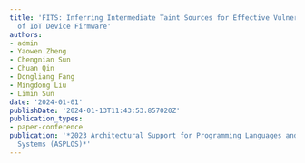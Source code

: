 ```yaml
---
title: 'FITS: Inferring Intermediate Taint Sources for Effective Vulnerability Analysis
  of IoT Device Firmware'
authors:
- admin
- Yaowen Zheng
- Chengnian Sun
- Chuan Qin
- Dongliang Fang
- Mingdong Liu
- Limin Sun
date: '2024-01-01'
publishDate: '2024-01-13T11:43:53.857020Z'
publication_types:
- paper-conference
publication: '*2023 Architectural Support for Programming Languages and Operating
  Systems (ASPLOS)*'
---
```

